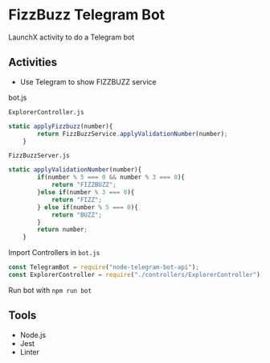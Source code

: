 # FizzBuzz Telegram Bot
LaunchX activity to do a Telegram bot
## Activities
- Use Telegram to show FIZZBUZZ service

<summary>bot.js </summary>

`ExplorerController.js`
``` javascript
static applyFizzbuzz(number){
        return FizzBuzzService.applyValidationNumber(number);
    }

```

`FizzBuzzServer.js`
``` javascript
static applyValidationNumber(number){
        if(number % 5 === 0 && number % 3 === 0){
            return "FIZZBUZZ";
        }else if(number % 3 === 0){
            return "FIZZ";    
        } else if(number % 5 === 0){
            return "BUZZ";
        }
        return number;
    }
```

Import Controllers in `bot.js`
``` javascript
const TelegramBot = require("node-telegram-bot-api");
const ExplorerController = require("./controllers/ExplorerController");
```
Run bot with `npm run bot`

## Tools
- Node.js
- Jest
- Linter

